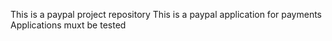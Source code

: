 This is a paypal project repository
This is a paypal application for payments
Applications muxt be tested


